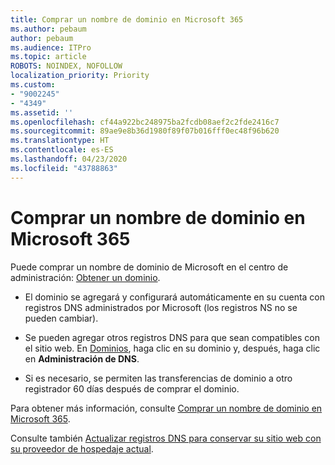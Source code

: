 ```yaml
---
title: Comprar un nombre de dominio en Microsoft 365
ms.author: pebaum
author: pebaum
ms.audience: ITPro
ms.topic: article
ROBOTS: NOINDEX, NOFOLLOW
localization_priority: Priority
ms.custom:
- "9002245"
- "4349"
ms.assetid: ''
ms.openlocfilehash: cf44a922bc248975ba2fcdb08aef2c2fde2416c7
ms.sourcegitcommit: 89ae9e8b36d1980f89f07b016fff0ec48f96b620
ms.translationtype: HT
ms.contentlocale: es-ES
ms.lasthandoff: 04/23/2020
ms.locfileid: "43788863"
---
```

# <a name="buy-a-domain-name-in-microsoft-365"></a>Comprar un nombre de dominio en Microsoft 365

Puede comprar un nombre de dominio de Microsoft en el centro de administración: [Obtener un dominio](https://admin.microsoft.com/Domains/Buy).

- El dominio se agregará y configurará automáticamente en su cuenta con registros DNS administrados por Microsoft (los registros NS no se pueden cambiar).

- Se pueden agregar otros registros DNS para que sean compatibles con el sitio web.  En [Dominios](https://admin.microsoft.com/AdminPortal/Home#/Domains), haga clic en su dominio y, después, haga clic en **Administración de DNS**.

- Si es necesario, se permiten las transferencias de dominio a otro registrador 60 días después de comprar el dominio.

Para obtener más información, consulte [Comprar un nombre de dominio en Microsoft 365](https://docs.microsoft.com/microsoft-365/admin/get-help-with-domains/buy-a-domain-name?view=o365-worldwide).

Consulte también [Actualizar registros DNS para conservar su sitio web con su proveedor de hospedaje actual](https://docs.microsoft.com/alchemyinsights/update-dns-records-to-keep-your-website-with-your-current-hosting-provider-0).
